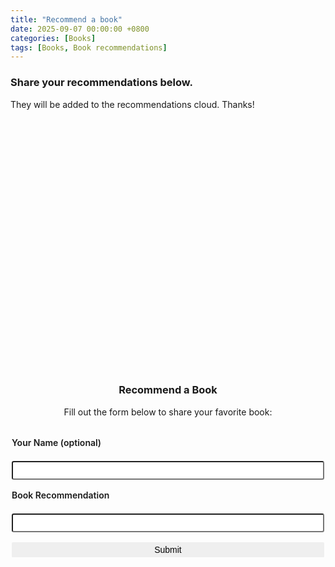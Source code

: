 ```yaml
---
title: "Recommend a book"
date: 2025-09-07 00:00:00 +0800
categories: [Books]
tags: [Books, Book recommendations]
---
```


### Share your recommendations below.
They will be added to the recommendations cloud. Thanks!

<div id="wordcloud-section" style="text-align:center;">
  <div id="wordcloud" style="width:100%; height:400px; margin:1rem auto;"></div>
</div>

<h3 style="text-align:center;">Recommend a Book</h3>
<p style="text-align:center;">Fill out the form below to share your favorite book:</p>

<form id="book-form" class="modern-form">
  <label>Your Name (optional)</label>
  <input type="text" id="name" name="entry.1008954829" placeholder="" maxlength="50"/>
  <label>Book Recommendation</label>
  <input type="text" id="book" name="entry.1518169936" placeholder="" required maxlength="50"/>
  <button type="submit">Submit</button>
  <p id="thank-message" class="thank-message" style="text-align:center; display:none;"></p>
</form>

<iframe name="hidden_iframe" style="display:none;"></iframe>

<style>
.modern-form { display:flex; flex-direction:column; max-width:500px; margin:2rem auto; gap:1rem; }
.modern-form label { font-weight:600; margin-bottom:0.3rem; }
.modern-form input { padding:0.7rem 1rem; border-radius:8px; font-size:1rem; outline:none; transition: all 0.2s; }
.modern-form input:focus { box-shadow:0 0 5px rgba(79,70,229,0.3); }
.modern-form button { padding:0.8rem 1rem; font-size:1rem; border:none; border-radius:8px; font-weight:600; cursor:pointer; transition: all 0.15s ease-in-out; }
.modern-form button:hover { transform:scale(1.02); }
.modern-form button:active { transform:scale(0.97); box-shadow: inset 0 2px 4px rgba(0,0,0,0.2); }
.thank-message { margin-top:1rem; font-weight:600; animation:fadeIn 0.3s ease-in-out; }
@keyframes fadeIn { from { opacity:0; transform:translateY(-5px);} to {opacity:1; transform:translateY(0);} }
</style>
<script src="https://cdnjs.cloudflare.com/ajax/libs/wordcloud2.js/1.1.1/wordcloud2.min.js"></script>
<script>
document.addEventListener("DOMContentLoaded", () => {
  const form = document.getElementById("book-form");
  const thankMessage = document.getElementById("thank-message");
  const googleFormAction = "https://docs.google.com/forms/d/1AU2pD59UoAfBe8egyBJc5NGH_kScMf4hnvuZ4_5aInM/formResponse";
  form.addEventListener("submit", (e) => {
    e.preventDefault();
    const name = document.getElementById("name").value.trim().slice(0,50) || "Anonymous";
    const book = document.getElementById("book").value.trim().slice(0,50);
    if (!book) return;
    document.getElementById("name").value = name;
    document.getElementById("book").value = book;
    form.action = googleFormAction;
    form.target = "hidden_iframe";
    form.submit();
    showMessage("Thank you for your recommendation!");
    form.reset();
  });
  function showMessage(msg) {
    thankMessage.style.display = "block";
    thankMessage.style.color = "#10b981";
    thankMessage.textContent = msg;
    setTimeout(() => { thankMessage.style.display = "none"; }, 2000);
  }
  const sheetScriptURL = "https://script.google.com/macros/s/AKfycbzG2dC3YawEKvlNQ5lLta9shTywRy62vaq02LLH8dsocTKl0v-gPmSmqzAtD6kOZKA/exec";
  async function loadWordCloud() {
    try {
      const res = await fetch(sheetScriptURL);
      const data = await res.json();
      const counts = {};
      data.forEach(entry => {
        if(entry.book) {
          const b = entry.book.trim();
          counts[b] = (counts[b] || 0) + 1;
        }
      });
      const words = Object.entries(counts).map(([book, count]) => [book, count * 10]);
      WordCloud(document.getElementById("wordcloud"), {
        list: words,
        gridSize: 16,
        weightFactor: 2,
        color: () => getComputedStyle(document.body).color,
        backgroundColor: "transparent"
      });
    } catch(err) {
      console.error("Error loading word cloud:", err);
    }
  }
  loadWordCloud();
});
</script>
